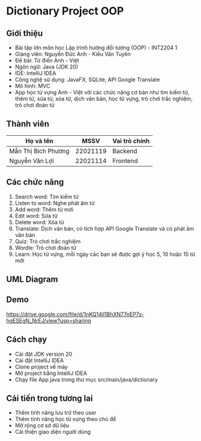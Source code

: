 # Dictionary Project OOP

## Giới thiệu
- Bài tập lớn môn học Lập trình hướng đối tượng (OOP) - INT2204 1
- Giảng viên: Nguyễn Đức Anh - Kiều Văn Tuyên
- Đề bài: Từ điển Anh - Việt
- Ngôn ngữ: Java (JDK 20)
- IDE: IntelliJ IDEA
- Công nghệ sử dụng: JavaFX, SQLite, API Google Translate
- Mô hình: MVC
- App học từ vựng Anh - Việt với các chức năng cơ bản như tìm kiếm từ, thêm từ, sửa từ, xóa từ, dịch văn bản, học từ vựng, trò chơi trắc nghiệm, trò chơi đoán từ 

## Thành viên
| Họ và tên           | MSSV      | Vai trò chính |
| ------------------- | --------- |---------------|
| Mẫn Thị Bích Phương | 22021119  | Backend       |
| Nguyễn Văn Lợi      | 22021114  | Frontend      |

## Các chức năng
1. Search word: Tìm kiếm từ
2. Listen to word: Nghe phát âm từ
3. Add word: Thêm từ mới
4. Edit word: Sửa từ
5. Delete word: Xóa từ
6. Translate: Dịch văn bản, có tích hợp API Google Translate và có phát âm văn bản
7. Quiz: Trò chơi trắc nghiệm
8. Wordle: Trò chơi đoán từ
9. Learn: Học từ vựng, mỗi ngày các bạn sẽ được gợi ý học 5, 10 hoặc 15 từ mới

## UML Diagram

## Demo
https://drive.google.com/file/d/1nKQ14il1BhXN77nEP7s-hgESEgN_NrEJ/view?usp=sharing

## Cách chạy
- Cài đặt JDK version 20
- Cài đặt IntelliJ IDEA
- Clone project về máy
- Mở project bằng IntelliJ IDEA
- Chạy file App.java trong thư mục src/main/java/dictionary




## Cải tiến trong tương lai
- Thêm tính năng lưu trữ theo user
- Thêm tính năng học từ vựng theo chủ đề
- Mở rộng cơ sở dữ liệu
- Cải thiện giao diện người dùng




